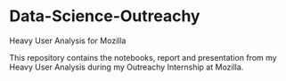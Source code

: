 # Data-Science-Outreachy
Heavy User Analysis for Mozilla

This repository contains the notebooks, report and presentation 
from my Heavy User Analysis during my Outreachy Internship at Mozilla.
